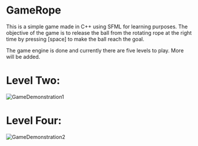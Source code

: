 # GameRope

This is a simple game made in C++ using SFML for learning purposes. The objective of the game is to release the ball from the rotating rope at the right time by pressing [space] to make the ball reach the goal.

The game engine is done and currently there are five levels to play. More will be added.

# Level Two:
![GameDemonstration1](https://user-images.githubusercontent.com/31096534/236635740-10bddb04-cfb4-4a03-8386-5747bcf83bb1.png)

# Level Four:
![GameDemonstration2](https://user-images.githubusercontent.com/31096534/236635743-de35c921-b1b3-439d-821e-f52570f0ad50.png)




